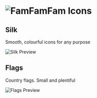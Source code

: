# ![FamFamFam Icons](http://www.famfamfam.com/themes/alphasimple/images/header-text.png)

## Silk

Smooth, colourful icons for any purpose

![Silk Preview](http://www.famfamfam.com/lab/icons/silk/silk_preview_small.gif)

## Flags

Country flags. Small and plentiful

![Flags Preview](http://www.famfamfam.com/lab/icons/flags/flags_preview_small.gif)
